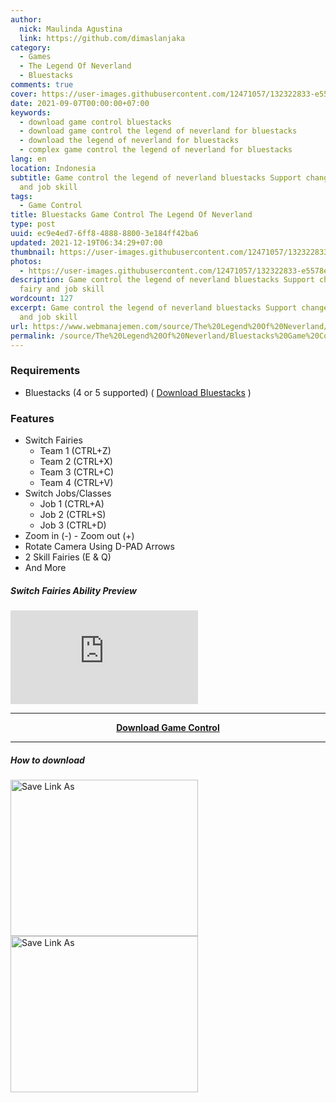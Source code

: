 ```yaml
---
author:
  nick: Maulinda Agustina
  link: https://github.com/dimaslanjaka
category:
  - Games
  - The Legend Of Neverland
  - Bluestacks
comments: true
cover: https://user-images.githubusercontent.com/12471057/132322833-e5578e29-0ad7-422e-845a-bf9fabb313fd.png
date: 2021-09-07T00:00:00+07:00
keywords:
  - download game control bluestacks
  - download game control the legend of neverland for bluestacks
  - download the legend of neverland for bluestacks
  - complex game control the legend of neverland for bluestacks
lang: en
location: Indonesia
subtitle: Game control the legend of neverland bluestacks Support change fairy
  and job skill
tags:
  - Game Control
title: Bluestacks Game Control The Legend Of Neverland
type: post
uuid: ec9e4ed7-6ff8-4888-8800-3e184ff42ba6
updated: 2021-12-19T06:34:29+07:00
thumbnail: https://user-images.githubusercontent.com/12471057/132322833-e5578e29-0ad7-422e-845a-bf9fabb313fd.png
photos:
  - https://user-images.githubusercontent.com/12471057/132322833-e5578e29-0ad7-422e-845a-bf9fabb313fd.png
description: Game control the legend of neverland bluestacks Support change
  fairy and job skill
wordcount: 127
excerpt: Game control the legend of neverland bluestacks Support change fairy
  and job skill
url: https://www.webmanajemen.com/source/The%20Legend%20Of%20Neverland/Bluestacks%20Game%20Control.html
permalink: /source/The%20Legend%20Of%20Neverland/Bluestacks%20Game%20Control.html
---
```


### Requirements
  - Bluestacks (4 or 5 supported) ( [Download Bluestacks](https://www.bluestacks.com/bluestacks-5.html) )

### Features
  - Switch Fairies
    - Team 1 (CTRL+Z)
    - Team 2 (CTRL+X)
    - Team 3 (CTRL+C)
    - Team 4 (CTRL+V)
  - Switch Jobs/Classes
    - Job 1 (CTRL+A)
    - Job 2 (CTRL+S)
    - Job 3 (CTRL+D)
  - Zoom in (-) - Zoom out (+)
  - Rotate Camera Using D-PAD Arrows
  - 2 Skill Fairies (E & Q)
  - And More

##### Switch Fairies Ability Preview
<div class="video-container">
      <iframe src="https://www.youtube.com/embed/9ZEqUD5piB4" frameborder="0" allow="accelerometer; autoplay; encrypted-media; gyroscope; picture-in-picture" allowfullscreen></iframe>
    </div>

<hr/>
<center><b><a href="https://raw.githubusercontent.com/dimaslanjaka/dimaslanjaka.github.io/compiler/src-posts/The%20Legend%20Of%20Neverland/Bluestacks%20Game%20Control/The%20Legend%20of%20Neverland%20%5Bcustom%20script%5D.cfg">Download Game Control</a></b></center>
<hr/>

##### How to download
<div style="clear:both;"></div>
<div>
  <img src="https://user-images.githubusercontent.com/12471057/132330527-d978ef5c-aa2d-4387-bf65-bf817ae66c97.png" width="300px" height="250px" alt="Save Link As" style="display:inline-block;float:left;" />
  <img src="https://user-images.githubusercontent.com/12471057/132330641-d0b6dd99-34b4-42c4-81aa-4be7bddfb4b7.png" width="300px" height="250px" alt="Save Link As" style="display:inline-block;float:left;" />
</div>
<div style="clear:both;"></div>
